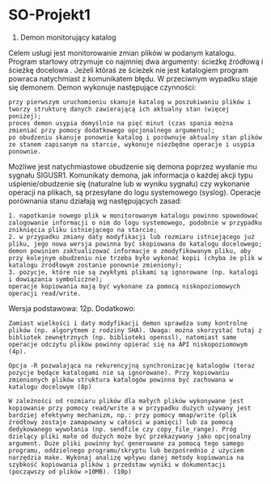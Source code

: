 # SO-Projekt1
1. Demon monitorujący katalog

Celem usługi jest monitorowanie zmian plików w podanym katalogu.
Program startowy otrzymuje co najmniej dwa argumenty: ścieżkę źródłową i ścieżkę docelowa . 
Jeżeli któraś ze ścieżek nie jest katalogiem program powraca natychmiast z komunikatem błędu. 
W przeciwnym wypadku staje się demonem. Demon wykonuje następujące czynności: 

    przy pierwszym uruchomieniu skanuje katalog w poszukiwaniu plików i tworzy strukturę danych zawierającą ich aktualny stan (więcej poniżej);
    proces demon usypia domyślnie na pięć minut (czas spania można zmieniać przy pomocy dodatkowego opcjonalnego argumentu);
    po obudzeniu skanuje ponownie katalog i porównuje aktualny stan plików ze stanem zapisanym na starcie, wykonuje niezbędne operacje i usypia ponownie.

Możliwe jest natychmiastowe obudzenie się demona poprzez wysłanie mu sygnału SIGUSR1. 
Komunikaty demona, jak informacja o każdej akcji typu uśpienie/obudzenie się (naturalne lub w wyniku sygnału) czy wykonanie operacji na plikach, są przesyłane do logu systemowego (syslog). 
Operacje porównania stanu działają wg następujących zasad:

    1. napotkanie nowego plik w monitorowanym katalogu powinno spowodować zalogowanie informacji o nim do logu systemowego, podobnie w przypadku zniknięcia pliku istniejącego na starcie;
    2. w przypadku zmiany daty modyfikacji lub rozmiaru istniejącego już pliku, jego nowa wersja powinna być skopiowana do katalogu docelowego; 
    demon powinien zaktualizować informacje o zmodyfikowanym pliku, aby przy kolejnym obudzeniu nie trzeba było wykonać kopii (chyba że plik w katalogu źródłowym zostanie ponownie zmieniony);
    3. pozycje, które nie są zwykłymi plikami są ignorowane (np. katalogi i dowiązania symboliczne);
    operacje kopiowania mają być wykonane za pomocą niskopoziomowych operacji read/write.

Wersja podstawowa: 12p. Dodatkowo:

    Zamiast wielkości i daty modyfikacji demon sprawdza sumy kontrolne plików (np. algorytmem z rodziny SHA). Uwaga: można skorzystać tutaj z bibliotek zewnętrznych (np. biblioteki openssl), natomiast same operacje odczytu plików powinny opierać się na API niskopoziomowym (4p).

    Opcja -R pozwalająca na rekurencyjną synchronizację katalogów (teraz pozycje będące katalogami nie są ignorowane). Przy kopiowaniu zmienionych plików struktura katalogów powinna być zachowana w katalogu docelowym (8p)

    W zależności od rozmiaru plików dla małych plików wykonywane jest kopiowanie przy pomocy read/write a w przypadku dużych używany jest bardziej efektywny mechanizm, np.: przy pomocy mmap/write (plik źródłowy zostaje zamapowany w całości w pamięci) lub za pomocą dedykowanego wywołania (np. sendfile czy copy_file_range). Próg dzielący pliki małe od dużych może być przekazywany jako opcjonalny argument. Duże pliki powinny być generowane za pomocą tego samego programu, oddzielnego programu/skryptu lub bezpośrednio z użyciem narzędzia make. Wykonaj analizę wpływu danej metody kopiowania na szybkość kopiowania plików i przedstaw wyniki w dokumentacji (począwszy od plików >10MB). (10p)
